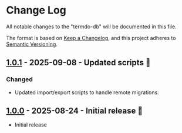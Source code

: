 # Change Log

All notable changes to the "termdo-db" will be documented in this file.

The format is based on [Keep a Changelog](https://keepachangelog.com/en/1.0.0/), and this project adheres to [Semantic Versioning](https://semver.org/spec/v2.0.0.html).

## [1.0.1] - 2025-09-08 - Updated scripts 🎉

### Changed

- Updated import/export scripts to handle remote migrations.

## [1.0.0] - 2025-08-24 - Initial release 🎉

- Initial release

[1.0.1]: https://github.com/termdo-inc/termdo-db/releases/tag/v1.0.1
[1.0.0]: https://github.com/termdo-inc/termdo-db/releases/tag/v1.0.0
